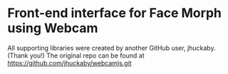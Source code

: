 # Front-end interface for Face Morph using Webcam

All supporting libraries were created by another GitHub user, jhuckaby. (Thank you!) The original repo can be found at https://github.com/jhuckaby/webcamjs.git
